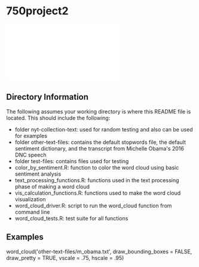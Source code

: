 # 750project2

![alt text](./images/m_obama_pretty.pdf)

## Directory Information
The following assumes your working directory is where this README file is located. This should include the following:
- folder nyt-collection-text: used for random testing and also can be used for examples
- folder other-text-files: contains the default stopwords file, the default sentiment dictionary, and the transcript from Michelle Obama's 2016 DNC speech
- folder test-files: contains files used for testing
- color_by_sentiment.R: function to color the word cloud using basic sentiment analysis
- text_processing_functions.R: functions used in the text processing phase of making a word cloud
- vis_calculation_functions.R: functions used to make the word cloud visualization
- word_cloud_driver.R: script to run the word_cloud function from command line
- word_cloud_tests.R: test suite for all functions

## Examples
word_cloud('other-text-files/m_obama.txt', draw_bounding_boxes = FALSE, draw_pretty = TRUE, vscale = .75, hscale = .95)
